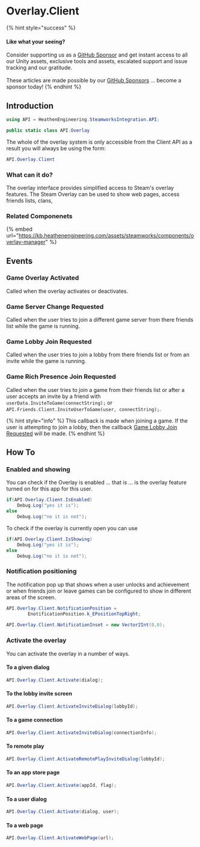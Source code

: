 # Overlay.Client

{% hint style="success" %}
#### Like what your seeing?

Consider supporting us as a [GitHub Sponsor](../../../company/concepts/become-a-sponsor.md) and get instant access to all our Unity assets, exclusive tools and assets, escalated support and issue tracking and our gratitude.\
\
These articles are made possible by our [GitHub Sponsors](https://github.com/sponsors/heathen-engineering) ... become a sponsor today!
{% endhint %}

## Introduction

```csharp
using API = HeathenEngineering.SteamworksIntegration.API;
```

```csharp
public static class API.Overlay
```

The whole of the overlay system is only accessible from the Client API as a result you will always be using the form:

```csharp
API.Overlay.Client
```

### What can it do?

The overlay interface provides simplified access to Steam's overlay features. The Steam Overlay can be used to show web pages, access friends lists, clans,&#x20;

### Related Componenets

{% embed url="https://kb.heathenengineering.com/assets/steamworks/components/overlay-manager" %}

## Events

### Game Overlay Activated

Called when the overlay activates or deactivates.

### Game Server Change Requested

Called when the user tries to join a different game server from there friends list while the game is running.

### Game Lobby Join Requested

Called when the user tries to join a lobby from there friends list or from an invite while the game is running.

### Game Rich Presence Join Requested

Called when the user tries to join a game from their friends list or after a user accepts an invite by a friend with `userData.InviteToGame(connectString);` or `API.Friends.Client.InviteUserToGame(user, connectString);`.

{% hint style="info" %}
This callback is made when joining a game. If the user is attempting to join a lobby, then the callback [Game Lobby Join Requested](overlay.md#game-lobby-join-requested) will be made.
{% endhint %}

## How To

### Enabled and showing

You can check if the Overlay is enabled ... that is ... is the overlay feature turned on for this app for this user.

```csharp
if(API.Overlay.Client.IsEnabled)
    Debug.Log("yes it is");
else
    Debug.Log("no it is not");
```

To check if the overlay is currently open you can use

```csharp
if(API.Overlay.Client.IsShowing)
    Debug.Log("yes it is");
else
    Debug.Log("no it is not");
```

### Notification positioning

The notification pop up that shows when a user unlocks and achievement or when friends join or leave games can be configured to show in different areas of the screen.

```csharp
API.Overlay.Client.NotificationPosition = 
        EnotificationPosition.k_EPositionTopRight;
        
API.Overlay.Client.NotificationInset = new Vector2Int(0,0);
```

### Activate the overlay

You can activate the overlay in a number of ways.

#### To a given dialog

```csharp
API.Overlay.Client.Activate(dialog);
```

#### To the lobby invite screen

```csharp
API.Overlay.Client.ActivateInviteDialog(lobbyId);
```

#### To a game connection

```csharp
API.Overlay.Client.ActivateInviteDialog(connectionInfo);
```

#### To remote play&#x20;

```csharp
API.Overlay.Client.ActivateRemotePlayInviteDialog(lobbyId);
```

#### To an app store page

```csharp
API.Overlay.Client.Activate(appId, flag);
```

#### To a user dialog

```csharp
API.Overlay.Client.Activate(dialog, user);
```

#### To a web page

```csharp
API.Overlay.Client.ActivateWebPage(url);
```
